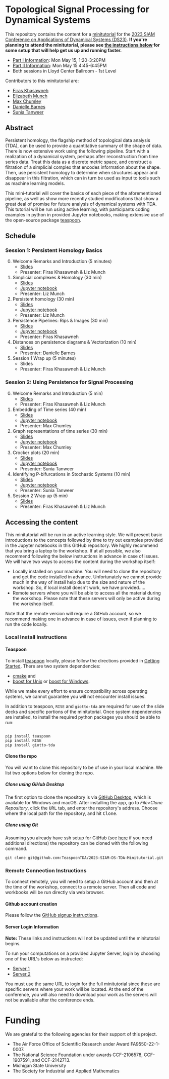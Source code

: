 #  Topological Signal Processing for Dynamical Systems

This repository contains the content for a [minitutorial](https://www.siam.org/conferences/cm/program/minitutorials/ds23-minitutorials) for the [2023 SIAM Conference on Applications of Dynamical Systems (DS23)](https://www.siam.org/conferences/cm/conference/ds23). **If you're planning to attend the minitutorial, please see [the instructions below](#accessing-the-content) for some setup that will help get us up and running faster.**

- [Part I Information](https://meetings.siam.org/sess/dsp_programsess.cfm?SESSIONCODE=75586): Mon May 15, 1:20-3:20PM 
- [Part II Information](https://meetings.siam.org/sess/dsp_programsess.cfm?SESSIONCODE=77160): Mon May 15 4:45-6:45PM
- Both sessions in Lloyd Center Ballroom - 1st Level

Contributors to this minitutorial are:

- [Firas Khasawneh](https://firaskhasawneh.com)
- [Elizabeth Munch](https://elizabethmunch.com)
- [Max Chumley](https://www.maxchumley.com)
- [Danielle Barnes](https://github.com/barnesd8) 
- [Sunia Tanweer](https://stanweer1.github.io)

## Abstract

Persistent homology, the flagship method of topological data analysis (TDA), can be used to provide a quantitative summary of the shape of data.  There is now extensive work using the following pipeline. Start with a realization of a dynamical system, perhaps after reconstruction from time series data. Treat this data as a discrete metric space, and construct a filtration of a simplicial complex that encodes information about the shape.  Then, use persistent homology to determine when structures appear and disappear in this filtration, which can in turn be used as input to tools such as machine learning models. 

This mini-tutorial will cover the basics of each piece of the aforementioned pipeline, as well as show more recently studied modifications that show a great deal of promise for future analysis of dynamical systems with TDA. This tutorial will be run using active learning, with participants coding examples in python in provided Jupyter notebooks, making extensive use of the open-source package [teaspoon](https://github.com/TeaspoonTDA/teaspoon). 

## Schedule 


### Session 1: Persistent Homology Basics

0. Welcome Remarks and Introduction (5 minutes)
   - [Slides](https://github.com/TeaspoonTDA/2023-SIAM-DS-TDA-Minitutorial/blob/main/1-0-Welcome.ipynb)
   - Presenter: Firas Khasawneh & Liz Munch
1. Simplicial complexes & Homology (30 min)
   - [Slides](https://github.com/TeaspoonTDA/2023-SIAM-DS-TDA-Minitutorial/blob/main/1-1-SimplicialCpx_Homology.ipynb)
   - [Jupyter notebook](https://github.com/TeaspoonTDA/2023-SIAM-DS-TDA-Minitutorial/blob/main/1-1-Wkst-SimplicialCpx_Homology.ipynb) 
   - Presenter: Liz Munch
2. Persistent homology (30 min)
   - [Slides](https://github.com/TeaspoonTDA/2023-SIAM-DS-TDA-Minitutorial/blob/main/1-2-PersistentHomology.ipynb) 
   - [Jupyter notebook](https://github.com/TeaspoonTDA/2023-SIAM-DS-TDA-Minitutorial/blob/main/1-2-Wkst-PersistentHomology.ipynb) 
   - Presenter: Liz Munch
3. Persistence Pipelines: Rips & Images (30 min)
   - [Slides](https://github.com/TeaspoonTDA/2023-SIAM-DS-TDA-Minitutorial/blob/main/1-3-PersistencePipelines.ipynb)
   - [Jupyter notebook](https://github.com/TeaspoonTDA/2023-SIAM-DS-TDA-Minitutorial/blob/main/1-3-PersistencePipelines.ipynb) 
   - Presenter: Firas Khasawneh 
4. Distances on persistence diagrams & Vectorization (10 min)
   - [Slides](https://github.com/TeaspoonTDA/2023-SIAM-DS-TDA-Minitutorial/blob/main/1-4-DistancesAndVectorization.ipynb)
   - Presenter: Danielle Barnes
5. Session 1 Wrap up (5 minutes)
   - Slides
   - Presenter: Firas Khasawneh & Liz Munch
   
### Session 2: Using Persistence for Signal Processing

0. Welcome Remarks and Introduction (5 min)
   - [Slides](https://github.com/TeaspoonTDA/2023-SIAM-DS-TDA-Minitutorial/blob/main/2-0-Welcome.ipynb)
   - Presenter: Firas Khasawneh & Liz Munch
1. Embedding of Time series (40 min)
   - [Slides](https://github.com/TeaspoonTDA/2023-SIAM-DS-TDA-Minitutorial/blob/main/2-1-Embedding.ipynb)
   - [Jupyter notebook](https://github.com/TeaspoonTDA/2023-SIAM-DS-TDA-Minitutorial/blob/main/2-1-Wkst-Embedding.ipynb)
   - Presenter: Max Chumley
2. Graph representations of time series (30 min)
   - [Slides](https://github.com/TeaspoonTDA/2023-SIAM-DS-TDA-Minitutorial/blob/main/2-2-GraphTimeSeries.ipynb)
   - [Jupyter notebook](https://github.com/TeaspoonTDA/2023-SIAM-DS-TDA-Minitutorial/blob/main/2-2-Wkst-GraphTimeSeries.ipynb)
   - Presenter: Max Chumley
3. Crocker plots (20 min)
   - [Slides](https://github.com/TeaspoonTDA/2023-SIAM-DS-TDA-Minitutorial/blob/main/2-3-CrockerPlots.ipynb) 
   - [Jupyter notebook](https://github.com/TeaspoonTDA/2023-SIAM-DS-TDA-Minitutorial/blob/main/2-3-Wkst-CrockerPlots.ipynb)
   - Presenter: Sunia Tanweer
4. Identifying P-bifurcations in Stochastic Systems (10 min)
   - [Slides](https://github.com/TeaspoonTDA/2023-SIAM-DS-TDA-Minitutorial/blob/main/2-4-Stochastics.ipynb)
   - [Jupyter notebook](https://github.com/TeaspoonTDA/2023-SIAM-DS-TDA-Minitutorial/blob/main/2-4-Wkst-Stochastics.ipynb)
   - Presenter: Sunia Tanweer
5. Session 2 Wrap up (5 min)
   - [Slides](https://github.com/TeaspoonTDA/2023-SIAM-DS-TDA-Minitutorial/blob/main/2-5-Wrapup.ipynb)
   - Presenter: Firas Khasawneh & Liz Munch

## Accessing the content

This minitutorial will be run in an active learning style. We will present basic introductions to the concepts followed by time to try out examples provided in the Jupyter notebooks in this GitHub repository.  We highly recommend that you bring a laptop to the workshop. If at all possible, we also recommend following the below instructions in advance in case of issues. We will have two ways to access the content during the workshop itself:

- Locally installed on your machine. You will need to clone the repository and get the code installed in advance. Unfortunately we cannot provide much in the way of install help due to the size and nature of the workshop. So, if local install doesn't work, we have provided.....
- Remote servers where you will be able to access all the material during the workshop. Please note that these servers will only be active during the workshop itself. 

Note that the remote version will require a GitHub account, so we recommend making one in advance in case of issues, even if planning to run the code locally.

### Local Install Instructions

#### Teaspoon

To install [teaspoon](https://github.com/TeaspoonTDA/teaspoon) locally, please follow the directions provided in [Getting Started](https://teaspoontda.github.io/teaspoon/installation.html#).  There are two system dependencies:
-  [cmake](https://cmake.org/install/) and 
-  [boost for Unix](https://www.boost.org/doc/libs/1_66_0/more/getting_started/unix-variants.html) or [boost for Windows](https://www.boost.org/doc/libs/1_62_0/more/getting_started/windows.html).  

While we make every effort to ensure compatibility across operating systems, we cannot guarantee you will not encounter install issues.

In addition to teaspoon, `RISE` and `giotto-tda` are required for use of the slide decks and specific portions of the minitutorial.  Once system dependencies are installed, to install the required python packages you should be able to run:

``` 

pip install teaspoon
pip install RISE
pip install giotto-tda
```

#### Clone the repo

You will want to clone this repository to be of use in your local machine. We list two options below for cloning the repo.

##### Clone using GiHub Desktop
The first option to clone the repository is via [GitHub Desktop](https://desktop.github.com/), which is available for Windows and macOS. After installing the app, go to *File>Clone Repository*, click the <kbd>URL</kbd> tab, and enter the repository's address. Choose where the local path for the repository, and hit <kbd>Clone</kbd>.  

##### Clone using Git
Assuming you already have ssh setup for GitHub (see [here](https://docs.github.com/en/authentication/connecting-to-github-with-ssh) if you need additional directions) the repository can be cloned with the following command.

```
git clone git@github.com:TeaspoonTDA/2023-SIAM-DS-TDA-Minitutorial.git
```

### Remote Connection Instructions

To connect remotely, you will need to setup a GitHub account and then at the time of the workshop, connect to a remote server. Then all code and workbooks will be run directly via web browser. 

#### Github account creation

Please follow the [GitHub signup instructions](https://docs.github.com/en/get-started/signing-up-for-github/signing-up-for-a-new-github-account).

#### Server Login Information

**Note:** These links and instructions will not be updated until the minitutorial begins.

To run your computations on a provided Jupyter Server, login by choosing one of the URL's below as instructed:

- [Server 1](https://9g72.short.gy/server1)
- [Server 2](https://9g72.short.gy/server2)

You must use the same URL to login for the full minitutorial since these are specific servers where your work will be located.  At the end of the conference, you will also need to download your work as the servers will not be available after the conference ends.

# Funding 

We are grateful to the following agencies for their support of this project. 

- The Air Force Office of Scientific Research under Award FA9550-22-1-0007.
- The National Science Foundation under awards CCF-2106578, CCF-1907591, and CCF-2142713. 
- Michigan State University 
- The Society for Industrial and Applied Mathematics
